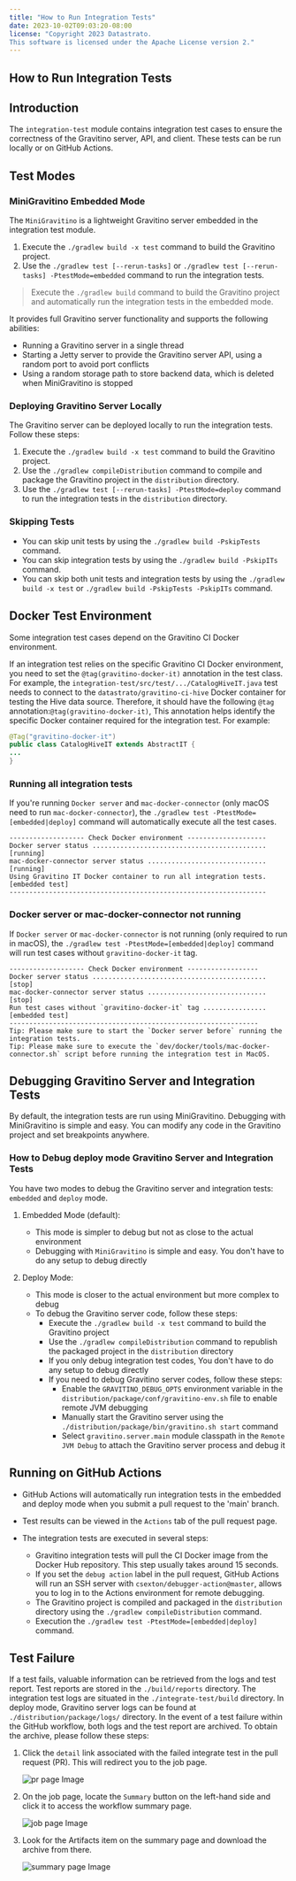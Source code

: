 ```yaml
---
title: "How to Run Integration Tests"
date: 2023-10-02T09:03:20-08:00
license: "Copyright 2023 Datastrato.
This software is licensed under the Apache License version 2."
---
```

## How to Run Integration Tests

## Introduction

The `integration-test` module contains integration test cases to ensure the correctness of the
Gravitino server, API, and client. These tests can be run locally or on GitHub Actions.

## Test Modes

### MiniGravitino Embedded Mode

The `MiniGravitino` is a lightweight Gravitino server embedded in the integration test module.

1. Execute the `./gradlew build -x test` command to build the Gravitino project.
2. Use the `./gradlew test [--rerun-tasks]` or `./gradlew test [--rerun-tasks] -PtestMode=embedded` command to run the integration tests.
> Execute the `./gradlew build` command to build the Gravitino project and automatically run the integration tests in the embedded mode.

It provides full Gravitino server functionality and supports the following abilities:

- Running a Gravitino server in a single thread
- Starting a Jetty server to provide the Gravitino server API, using a random port to avoid port conflicts
- Using a random storage path to store backend data, which is deleted when MiniGravitino is stopped

### Deploying Gravitino Server Locally

The Gravitino server can be deployed locally to run the integration tests. Follow these steps:

1. Execute the `./gradlew build -x test` command to build the Gravitino project.
2. Use the `./gradlew compileDistribution` command to compile and package the Gravitino project in the `distribution` directory.
3. Use the `./gradlew test [--rerun-tasks] -PtestMode=deploy` command to run the integration tests in the `distribution` directory.

### Skipping Tests

- You can skip unit tests by using the `./gradlew build -PskipTests` command.
- You can skip integration tests by using the `./gradlew build -PskipITs` command.
- You can skip both unit tests and integration tests by using the `./gradlew build -x test` or `./gradlew build -PskipTests -PskipITs` command.

## Docker Test Environment

Some integration test cases depend on the Gravitino CI Docker environment.

If an integration test relies on the specific Gravitino CI Docker environment,
you need to set the `@tag(gravitino-docker-it)` annotation in the test class.
For example, the `integration-test/src/test/.../CatalogHiveIT.java` test needs to connect to
the `datastrato/gravitino-ci-hive` Docker container for testing the Hive data source.
Therefore, it should have the following `@tag` annotation:`@tag(gravitino-docker-it)`, This annotation
helps identify the specific Docker container required for the integration test.
For example:

```java
@Tag("gravitino-docker-it")
public class CatalogHiveIT extends AbstractIT {
...
}
```

### Running all integration tests
If you're running `Docker server` and `mac-docker-connector` (only macOS need to run `mac-docker-connector`), the `./gradlew test -PtestMode=[embedded|deploy]`
command will automatically execute all the test cases.

```text
------------------- Check Docker environment --------------------
Docker server status ............................................ [running]
mac-docker-connector server status .............................. [running]
Using Gravitino IT Docker container to run all integration tests. [embedded test]
-----------------------------------------------------------------
```

### Docker server or mac-docker-connector not running
If `Docker server` or `mac-docker-connector` is not running (only required to run in macOS), the `./gradlew test -PtestMode=[embedded|deploy]`
command will run test cases without `gravitino-docker-it` tag.

```text
------------------- Check Docker environment ------------------
Docker server status ............................................ [stop]
mac-docker-connector server status .............................. [stop]
Run test cases without `gravitino-docker-it` tag ................ [embedded test]
---------------------------------------------------------------
Tip: Please make sure to start the `Docker server before` running the integration tests.
Tip: Please make sure to execute the `dev/docker/tools/mac-docker-connector.sh` script before running the integration test in MacOS.
```

## Debugging Gravitino Server and Integration Tests

By default, the integration tests are run using MiniGravitino.
Debugging with MiniGravitino is simple and easy. You can modify any code in the Gravitino project and set breakpoints anywhere.

### How to Debug deploy mode Gravitino Server and Integration Tests

You have two modes to debug the Gravitino server and integration tests: `embedded` and `deploy` mode.

1. Embedded Mode (default):
    - This mode is simpler to debug but not as close to the actual environment
    - Debugging with `MiniGravitino` is simple and easy. You don't have to do any setup to debug directly

2. Deploy Mode:
    - This mode is closer to the actual environment but more complex to debug
    - To debug the Gravitino server code, follow these steps:
        - Execute the `./gradlew build -x test` command to build the Gravitino project
        - Use the `./gradlew compileDistribution` command to republish the packaged project in the `distribution` directory
        - If you only debug integration test codes, You don't have to do any setup to debug directly
        - If you need to debug Gravitino server codes, follow these steps:
            - Enable the `GRAVITINO_DEBUG_OPTS` environment variable in the `distribution/package/conf/gravitino-env.sh` file to enable remote JVM debugging
            - Manually start the Gravitino server using the `./distribution/package/bin/gravitino.sh start` command
            - Select `gravitino.server.main` module classpath in the `Remote JVM Debug` to attach the Gravitino server process and debug it

## Running on GitHub Actions

- GitHub Actions will automatically run integration tests in the embedded and deploy mode when you submit a pull request to the 'main' branch.
- Test results can be viewed in the `Actions` tab of the pull request page.
- The integration tests are executed in several steps:

  - Gravitino integration tests will pull the CI Docker image from the Docker Hub repository. This step usually takes around 15 seconds.
  - If you set the `debug action` label in the pull request, GitHub Actions will run an SSH server with
    `csexton/debugger-action@master`, allows you to log in to the Actions environment for remote debugging.
  - The Gravitino project is compiled and packaged in the `distribution` directory using the `./gradlew compileDistribution` command.
  - Execution the `./gradlew test -PtestMode=[embedded|deploy]` command.

## Test Failure
If a test fails, valuable information can be retrieved from the logs and test report. Test reports 
are stored in the `./build/reports` directory. The integration test logs are situated in the 
`./integrate-test/build` directory. In deploy mode, Gravitino server logs can be found at 
`./distribution/package/logs/` directory. In the event of a test failure within the GitHub workflow, 
both logs and the test report are archived. To obtain the archive, please follow these steps:
1. Click the `detail` link associated with the failed integrate test in the pull request (PR). This will redirect you to the job page.

   ![pr page Image](assets/test-fail-pr.png)

2. On the job page, locate the `Summary` button on the left-hand side and click it to access the workflow summary page.

   ![job page Image](assets/test-fail-job.png)

3. Look for the Artifacts item on the summary page and download the archive from there.

   ![summary page Image](assets/test-fail-summary.png)
